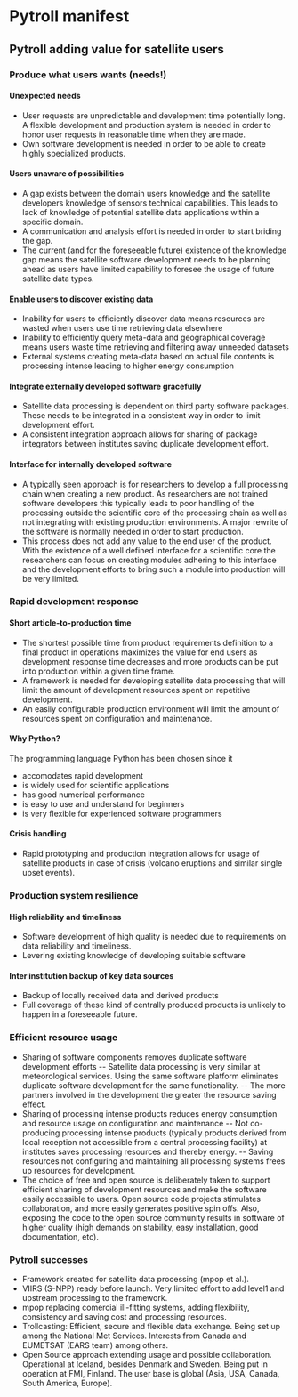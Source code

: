 # Pytroll manifest

## Pytroll adding value for satellite users

### Produce what users wants (needs!)

#### Unexpected needs

- User requests are unpredictable and development time potentially long. A flexible development and production system is needed in order to honor user requests in reasonable time when they are made.
- Own software development is needed in order to be able to create highly specialized products.

#### Users unaware of possibilities

- A gap exists between the domain users knowledge and the satellite developers knowledge of sensors technical capabilities. This leads to lack of knowledge of potential satellite data applications within a specific domain.
- A communication and analysis effort is needed in order to start briding the gap.
- The current (and for the foreseeable future) existence of the knowledge gap means the satellite software development needs to be planning ahead as users have limited capability to foresee the usage of future satellite data types.

#### Enable users to discover existing data

- Inability for users to efficiently discover data means resources are wasted when users use time retrieving data elsewhere
- Inability to efficiently query meta-data and geographical coverage means users waste time retrieving and filtering away unneeded datasets
- External systems creating meta-data based on actual file contents is processing intense leading to higher energy consumption

#### Integrate externally developed software gracefully

- Satellite data processing is dependent on third party software packages. These needs to be integrated in a consistent way in order to limit development effort.
- A consistent integration approach allows for sharing of package integrators between institutes saving duplicate development effort.

#### Interface for internally developed software

- A typically seen approach is for researchers to develop a full processing chain when creating a new product. As researchers are not trained software developers this typically leads to poor handling of the processing outside the scientific core of the processing chain as well as not integrating with existing production environments. A major rewrite of the software is normally needed in order to start production.
- This process does not add any value to the end user of the product. With the existence of a well defined interface for a scientific core the researchers can focus on creating modules adhering to this interface and the development efforts to bring such a module into production will be very limited.

### Rapid development response

#### Short article-to-production time

- The shortest possible time from product requirements definition to a final product in operations maximizes the value for end users as development response time decreases and more products can be put into production within a given time frame.
- A framework is needed for developing satellite data processing that will limit the amount of development resources spent on repetitive development.
- An easily configurable production environment will limit the amount of resources spent on configuration and maintenance.

#### Why Python?

The programming language Python has been chosen since it

- accomodates rapid development
- is widely used for scientific applications
- has good numerical performance
- is easy to use and understand for beginners
- is very flexible for experienced software programmers

#### Crisis handling

- Rapid prototyping and production integration allows for usage of satellite products in case of crisis (volcano eruptions and similar single upset events).

### Production system resilience

#### High reliability and timeliness

- Software development of high quality is needed due to requirements on data reliability and timeliness.
- Levering existing knowledge of developing suitable software

#### Inter institution backup of key data sources

- Backup of locally received data and derived products
- Full coverage of these kind of centrally produced products is unlikely to happen in a foreseeable future.

### Efficient resource usage

- Sharing of software components removes duplicate software development efforts
-- Satellite data processing is very similar at meteorological services. Using the same software platform eliminates duplicate software development for the same functionality.
-- The more partners involved in the development the greater the resource saving effect.
- Sharing of processing intense products reduces energy consumption and resource usage on configuration and maintenance
-- Not co-producing processing intense products (typically products derived from local reception not accessible from a central processing facility) at institutes saves processing resources and thereby energy.
-- Saving resources not configuring and maintaining all processing systems frees up resources for development.
- The choice of free and open source is deliberately taken to support efficient sharing of development resources and make the software easily accessible to users. Open source code projects stimulates collaboration, and more easily generates positive spin offs. Also, exposing the code to the open source community results in software of higher quality (high demands on stability, easy installation, good documentation, etc).

### Pytroll successes

- Framework created for satellite data processing (mpop et al.).
- VIIRS (S-NPP) ready before launch. Very limited effort to add level1 and upstream processing to the framework.
- mpop replacing comercial ill-fitting systems, adding flexibility, consistency and saving cost and processing resources.
- Trollcasting: Efficient, secure and flexible data exchange. Being set up among the National Met Services. Interests from Canada and EUMETSAT (EARS team) among others.
- Open Source approach extending usage and possible collaboration. Operational at Iceland, besides Denmark and Sweden. Being put in operation at FMI, Finland. The user base is global (Asia, USA, Canada, South America, Europe).
